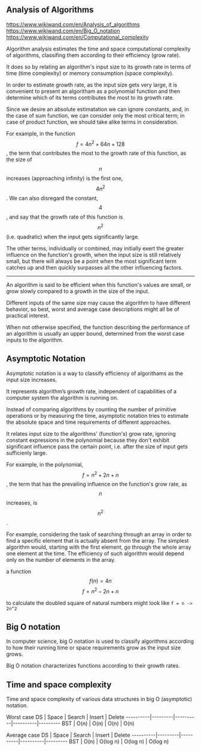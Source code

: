 ## Analysis of Algorithms

https://www.wikiwand.com/en/Analysis_of_algorithms
https://www.wikiwand.com/en/Big_O_notation
https://www.wikiwand.com/en/Computational_complexity


Algorithm analysis estimates the time and space computational complexity of algorithms, classifing them according to their efficiency (grow rate).

It does so by relating an algorithm's input size to its growth rate in terms of time (time complexity) or memory consumption (space complexity).

In order to estimate growth rate, as the input size gets very large, it is convenient to present an algoritham as a polynomial function and then determine which of its terms contributes the most to its growth rate.

Since we desire an absolute estimatation we can ignore constants, and, in the case of sum function, we can consider only the most critical term; in case of product function, we should take alike terms in consideration.

For example, in the function $$f = 4n^2 + 64n + 128$$, the term that contributes the most to the growth rate of this function, as the size of $$n$$ increases (approaching infinity) is the first one, $$4n^2$$. We can also disregard the constant, $$4$$, and say that the growth rate of this function is $$n^2$$ (i.e. quadratic) when the input gets significantly large.

The other terms, individually or combined, may initially exert the greater influence on the function's growth, when the input size is still relatively small, but there will always be a point when the most significant term catches up and then quickly surpasses all the other influencing factors.


---

An algorithm is said to be efficient when this function's values are small, or grow slowly compared to a growth in the size of the input.

Different inputs of the same size may cause the algorithm to have different behavior, so best, worst and average case descriptions might all be of practical interest.

When not otherwise specified, the function describing the performance of an algorithm is usually an upper bound, determined from the worst case inputs to the algorithm.



## Asymptotic Notation
Asymptotic notation is a way to classify efficiency of algorithams as the input size increases.

It represents algorithm’s growth rate, independent of capabilities of a computer system the algorithm is running on.

Instead of comparing algorithms by counting the number of primitive operations or by measuring the time, asymptotic notation tries to estimate the absolute space and time requirements of different approaches.

It relates input size to the algorithms' (function's) grow rate, ignoring constant expressions in the polynomial because they don't exhibit significant influence pass the certain point, i.e. after the size of input gets sufficienly large.

For example, in the polynomial, $$f = n^2 + 2n + n$$, the term that has the prevailing influence on the function's grow rate, as $$n$$ increases, is $$n^2$$.


For example, considering the task of searching through an array in order to find a specific element that is actually absent from the array. The simplest algorithm would, starting with the first element, go through the whole array one element at the time. The efficiency of such algorithm would depend only on the number of elements in the array.





a function $$f(n) = 4n$$
$$f = n^2 - 2n + n$$


to calculate the doubled square of natural numbers might look like `f = n -> 2n^2`


## Big O notation
In computer science, big O notation is used to classify algorithms according to how their running time or space requirements grow as the input size grows.

Big O notation characterizes functions according to their growth rates.




## Time and space complexity

Time and space complexity of various data structures in big O (asymptotic) notation.

Worst case
DS        | Space   | Search   | Insert   | Delete
----------|---------|----------|----------|---------
BST       | O(n)    | O(n)     | O(n)     | O(n)

Average case
DS        | Space   | Search   | Insert   | Delete
----------|---------|----------|----------|---------
BST       | O(n)    | O(log n) | O(log n) | O(log n)
